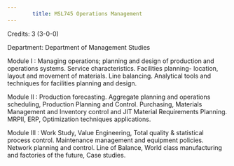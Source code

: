 ```yaml
---
        title: MSL745 Operations Management
---
```

Credits: 3 (3-0-0)

Department: Department of Management Studies

Module I : Managing operations; planning and design of production and operations systems. Service characteristics. Facilities planning- location, layout and movement of materials. Line balancing. Analytical tools and techniques for facilities planning and design.

Module II : Production forecasting. Aggregate planning and operations scheduling, Production Planning and Control. Purchasing, Materials Management and Inventory control and JIT Material Requirements Planning. MRPII, ERP, Optimization techniques applications.

Module III : Work Study, Value Engineering, Total quality & statistical process control. Maintenance management and equipment policies. Network planning and control. Line of Balance, World class manufacturing and factories of the future, Case studies.